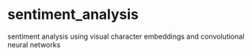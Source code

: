 # sentiment_analysis
sentiment analysis using visual character embeddings and convolutional neural networks
